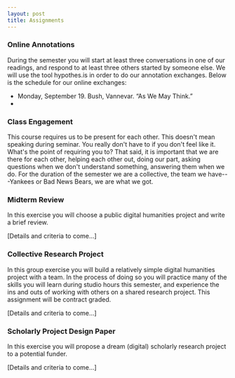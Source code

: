 ```yaml
---
layout: post
title: Assignments
---
```


### Online Annotations

During the semester you will start at least three conversations in one of our readings, and respond to at least three others started by someone else. We will use the tool hypothes.is in order to do our annotation exchanges. Below is the schedule for our online exchanges:

- Monday, September 19. Bush, Vannevar. “As We May Think.”
- 

### Class Engagement

This course requires us to be present for each other. This doesn't mean speaking during seminar. You really don't have to if you don't feel like it. What's the point of requiring you to? That said, it is important that we are there for each other, helping each other out, doing our part, asking questions when we don't understand something, answering them when we do. For the duration of the semester we are a collective, the team we have---Yankees or Bad News Bears, we are what we got.

### Midterm Review

In this exercise you will choose a public digital humanities project and write a brief review. 

[Details and criteria to come...]

### Collective Research Project

In this group exercise you will build a relatively simple digital humanities project with a team. In the process of doing so you will practice many of the skills you will learn during studio hours this semester, and experience the ins and outs of working with others on a shared research project. This assignment will be contract graded.

[Details and criteria to come...]

### Scholarly Project Design Paper

In this exercise you will propose a dream (digital) scholarly research project to a potential funder.

[Details and criteria to come...]
